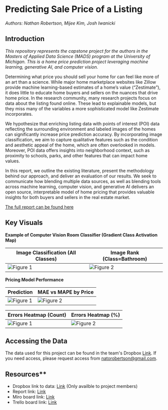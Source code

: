 #  Predicting Sale Price of a Listing

_Authors: Nathan Robertson, Mijee Kim, Josh Iwanicki_

## Introduction

_This repository represents the capstone project for the authors in the Masters of Applied Data Science (MADS) program at the University of Michigan. This is a home price prediction project leveraging machine learning, generative AI, and computer vision._

Determining what price you should sell your home for can feel like more of an art than a science. While major home marketplace websites like Zillow provide machine learning-based estimates of a home’s value (“Zestimate”), it does little to educate home buyers and sellers on the nuances that drive home price. In the research community, many research projects focus on data about the listing found online. These lead to explainable models, but they miss many of the variables a more sophisticated model like Zestimate incorporates.

We hypothesize that enriching listing data with points of interest (POI) data reflecting the surrounding environment and labeled images of the homes can significantly increase price prediction accuracy. By incorporating image classification, we aim to capture qualitative features such as the condition and aesthetic appeal of the home, which are often overlooked in models. Moreover, POI data offers insights into neighborhood context, such as proximity to schools, parks, and other features that can impact home values.

In this report, we outline the existing literature, present the methodology behind our approach, and deliver an evaluation of our results. We seek to communicate how blending multiple data sources, as well as blending tools across machine learning, computer vision, and generative AI delivers an open source, interpretable model of home pricing that provides valuable insights for both buyers and sellers in the real estate market.

[The full report can be found here](https://docs.google.com/document/d/1bIc3J4sXRWWcBvTOaUCBsZWUrenWeIn1PhI0KEX_0r4/edit)

## Key Visuals

**Example of Computer Vision Room Classifier (Gradient Class Activation Map)**

| Image Classification (All Classes)  | Image Rank (Class=Bathroom) |
| ------------- | ------------- |
| ![Figure 1](https://drive.usercontent.google.com/download?id=1pp3Olo2gGwF1DVFQDUIuK6dXcGug7MA1)  | ![Figure 2](https://drive.usercontent.google.com/download?id=1PATYQzxk-h-PhI7pCc9deF4VVc9B3Tf2)  |

**Pricing Model Performance**

| Prediction  | MAE vs MAPE by Price |
| ------------- | ------------- |
| ![Figure 1](https://drive.usercontent.google.com/download?id=1Hlpk2bEV_xh0M-WxtxF9X1PmITMKttih)  | ![Figure 2](https://drive.usercontent.google.com/download?id=1i26B5PaqtpRDnfCikV182llPqcpbzRAZ) |

| Errors Heatmap (Count)  | Errors Heatmap (%) |
| ------------- | ------------- |
| ![Figure 1](https://drive.usercontent.google.com/download?id=1If4gWJpHYOTb1sJbyZrMgK85NV-R3xuX)  | ![Figure 2](https://drive.usercontent.google.com/download?id=1ytpbzP-dvaskXw5Z-q06Ry4QjLDcpAem)  |

## Accessing the Data

The data used for this project can be found in the team's Dropbox [Link](https://www.dropbox.com/home/Nathan%20Robertson/MADS-Fall-2024-Zillow-Predictive-Pricing). If you need access, please request access from natorobertson@gmail.com.

## Resources**

* Dropbox link to data: [Link](https://www.dropbox.com/home/Nathan%20Robertson/MADS-Fall-2024-Zillow-Predictive-Pricing) (Only availble to project members)
* Report link: [Link](https://docs.google.com/document/d/1bIc3J4sXRWWcBvTOaUCBsZWUrenWeIn1PhI0KEX_0r4/edit)
* Miro board link: [Link](https://miro.com/app/board/uXjVLWxCxnA=/)
* Trello board link: [Link](https://trello.com/b/e0sR9M4E/project-zillow-mads-capstone)
